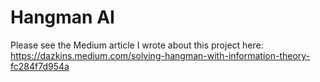 # Hangman AI

Please see the Medium article I wrote about this project here: https://dazkins.medium.com/solving-hangman-with-information-theory-fc284f7d954a
